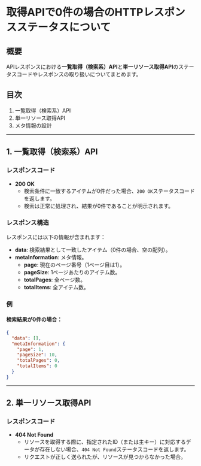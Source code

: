 # 取得APIで0件の場合のHTTPレスポンスステータスについて

## 概要

APIレスポンスにおける**一覧取得（検索系）API**と**単一リソース取得API**のステータスコードやレスポンスの取り扱いについてまとめます。

## 目次

1. 一覧取得（検索系）API
2. 単一リソース取得API
3. メタ情報の設計

---

## 1. 一覧取得（検索系）API

### レスポンスコード

- **200 OK**
  - 検索条件に一致するアイテムが0件だった場合、`200 OK`ステータスコードを返します。
  - 検索は正常に処理され、結果が0件であることが明示されます。

### レスポンス構造

レスポンスには以下の情報が含まれます：
- **data**: 検索結果として一致したアイテム（0件の場合、空の配列）。
- **metaInformation**: メタ情報。
  - **page**: 現在のページ番号（1ページ目は1）。
  - **pageSize**: 1ページあたりのアイテム数。
  - **totalPages**: 全ページ数。
  - **totalItems**: 全アイテム数。

### 例

#### 検索結果が0件の場合：

```json
{
  "data": [],
  "metaInformation": {
    "page": 1,
    "pageSize": 10,
    "totalPages": 0,
    "totalItems": 0
  }
}
```

---

## 2. 単一リソース取得API

### レスポンスコード

- **404 Not Found**
  - リソースを取得する際に、指定されたID（または主キー）に対応するデータが存在しない場合、`404 Not Found`ステータスコードを返します。
  - リクエストが正しく送られたが、リソースが見つからなかった場合。
